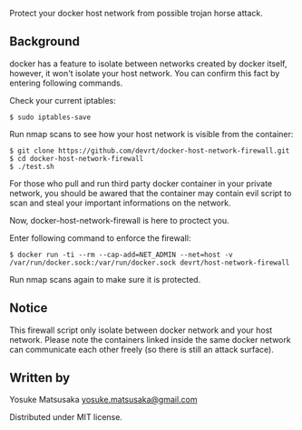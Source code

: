 Protect your docker host network from possible trojan horse attack.

Background
----------

docker has a feature to isolate between networks created by docker itself, however, it won't isolate your host network.
You can confirm this fact by entering following commands.

Check your current iptables:

```
$ sudo iptables-save
```

Run nmap scans to see how your host network is visible from the container:

```
$ git clone https://github.com/devrt/docker-host-network-firewall.git
$ cd docker-host-network-firewall
$ ./test.sh
```

For those who pull and run third party docker container in your private network, you should be awared that the container may contain evil script to scan and steal your important informations on the network.

Now, docker-host-network-firewall is here to proctect you.

Enter following command to enforce the firewall:

```
$ docker run -ti --rm --cap-add=NET_ADMIN --net=host -v /var/run/docker.sock:/var/run/docker.sock devrt/host-network-firewall
```

Run nmap scans again to make sure it is protected.


Notice
------

This firewall script only isolate between docker network and your host network.
Please note the containers linked inside the same docker network can communicate each other freely (so there is still an attack surface).


Written by
----------

Yosuke Matsusaka <yosuke.matsusaka@gmail.com>

Distributed under MIT license.
